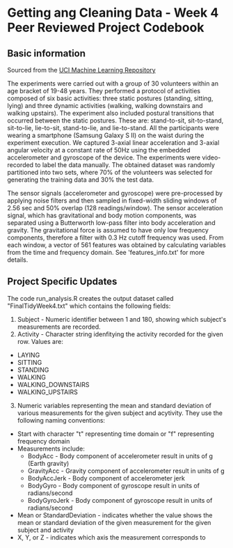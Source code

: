# Getting ang Cleaning Data - Week 4 Peer Reviewed Project Codebook

## Basic information
Sourced from the [UCI Machine Learning Repository](http://archive.ics.uci.edu/ml/datasets/Smartphone-Based+Recognition+of+Human+Activities+and+Postural+Transitions)

The experiments were carried out with a group of 30 volunteers within an age bracket of 19-48 years. They performed a protocol of activities composed of six basic activities: three static postures (standing, sitting, lying) and three dynamic activities (walking, walking downstairs and walking upstairs). The experiment also included postural transitions that occurred between the static postures. These are: stand-to-sit, sit-to-stand, sit-to-lie, lie-to-sit, stand-to-lie, and lie-to-stand. All the participants were wearing a smartphone (Samsung Galaxy S II) on the waist during the experiment execution. We captured 3-axial linear acceleration and 3-axial angular velocity at a constant rate of 50Hz using the embedded accelerometer and gyroscope of the device. The experiments were video-recorded to label the data manually. The obtained dataset was randomly partitioned into two sets, where 70% of the volunteers was selected for generating the training data and 30% the test data. 

The sensor signals (accelerometer and gyroscope) were pre-processed by applying noise filters and then sampled in fixed-width sliding windows of 2.56 sec and 50% overlap (128 readings/window). The sensor acceleration signal, which has gravitational and body motion components, was separated using a Butterworth low-pass filter into body acceleration and gravity. The gravitational force is assumed to have only low frequency components, therefore a filter with 0.3 Hz cutoff frequency was used. From each window, a vector of 561 features was obtained by calculating variables from the time and frequency domain. See 'features_info.txt' for more details. 

## Project Specific Updates
The code run_analysis.R creates the output dataset called "FinalTidyWeek4.txt" which contains the following fields:

1. Subject - Numeric identifier between 1 and 180, showing which subject's measurements are recorded.
2. Activity - Character string idenfitying the activity recorded for the given row. Values are:
  * LAYING
  * SITTING
  * STANDING
  * WALKING
  * WALKING_DOWNSTAIRS
  * WALKING_UPSTAIRS
3. Numeric variables representing the mean and standard deviation of various measurements for the given subject and acytivity. They use the following naming conventions:
  * Start with character "t" representing time domain or "f" representing frequency domain
  * Measurements include:
    * BodyAcc - Body component of accelerometer result in units of g (Earth gravity)
    * GravityAcc - Gravity component of accelerometer result in units of g
    * BodyAccJerk - Body component of accelerometer jerk
    * BodyGyro - Body component of gyroscope result in units of radians/second
    * BodyGyroJerk - Body component of gyroscope result in units of radians/second
  * Mean or StandardDeviation - indicates whether the value shows the mean or standard deviation of the given measurement for the given subject and activity
  * X, Y, or Z - indicates which axis the measurement corresponds to
